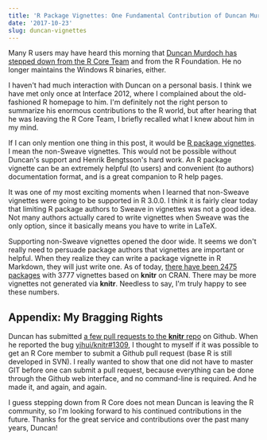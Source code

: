 ```yaml
---
title: 'R Package Vignettes: One Fundamental Contribution of Duncan Murdoch'
date: '2017-10-23'
slug: duncan-vignettes
---
```


Many R users may have heard this morning that [Duncan Murdoch has stepped down from the R Core Team](https://twitter.com/_R_Foundation/status/922475036593852416) and from the R Foundation. He no longer maintains the Windows R binaries, either.

I haven't had much interaction with Duncan on a personal basis. I think we have met only once at Interface 2012, where I complained about the old-fashioned R homepage to him. I'm definitely not the right person to summarize his enormous contributions to the R world, but after hearing that he was leaving the R Core Team, I briefly recalled what I knew about him in my mind.

If I can only mention one thing in this post, it would be [R package vignettes](https://yihui.org/knitr/demo/vignette/). I mean the non-Sweave vignettes. This would not be possible without Duncan's support and Henrik Bengtsson's hard work. An R package vignette can be an extremely helpful (to users) and convenient (to authors) documentation format, and is a great companion to R help pages.

It was one of my most exciting moments when I learned that non-Sweave vignettes were going to be supported in R 3.0.0. I think it is fairly clear today that limiting R package authors to Sweave in vignettes was not a good idea. Not many authors actually cared to write vignettes when Sweave was the only option, since it basically means you have to write in LaTeX.

Supporting non-Sweave vignettes opened the door wide. It seems we don't really need to persuade package authors that vignettes are important or helpful. When they realize they can write a package vignette in R Markdown, they will just write one. As of today, [there have been 2475 packages](https://gist.github.com/yihui/7698648) with 3777 vignettes based on **knitr** on CRAN. There may be more vignettes not generated via **knitr**. Needless to say, I'm truly happy to see these numbers.

## Appendix: My Bragging Rights

Duncan has submitted [a few pull requests to the **knitr** repo](https://github.com/yihui/knitr/pulls?utf8=%E2%9C%93&q=is%3Apr%20author%3Admurdoch) on Github. When he reported the bug [yihui/knitr#1309](https://github.com/yihui/knitr/issues/1309), I thought to myself if it was possible to get an R Core member to submit a Github pull request (base R is still developed in SVN). I really wanted to show that one did not have to master GIT before one can submit a pull request, because everything can be done through the Github web interface, and no command-line is required. And he made it, and again, and again.

I guess stepping down from R Core does not mean Duncan is leaving the R community, so I'm looking forward to his continued contributions in the future. Thanks for the great service and contributions over the past many years, Duncan!
